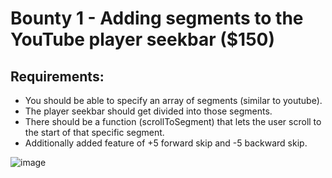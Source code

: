 # Bounty 1 - Adding segments to the YouTube player seekbar ($150)

## Requirements:
- You should be able to specify an array of segments (similar to youtube).
- The player seekbar should get divided into those segments.
- There should be a function (scrollToSegment) that lets the user scroll to the start of that specific segment.
- Additionally added feature of +5 forward skip and -5 backward skip.

![image](https://github.com/vishalsingh2972/100xDevs_2.0/assets/106817047/bc3f2676-7889-4706-bdb4-f43a84e33308)





